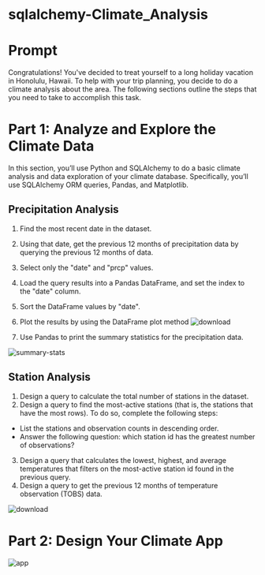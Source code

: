 # sqlalchemy-Climate_Analysis

# Prompt
Congratulations! You've decided to treat yourself to a long holiday vacation in Honolulu, Hawaii. To help with your trip planning, you decide to do a climate analysis about the area. The following sections outline the steps that you need to take to accomplish this task.


# Part 1: Analyze and Explore the Climate Data
In this section, you’ll use Python and SQLAlchemy to do a basic climate analysis and data exploration of your climate database. Specifically, you’ll use SQLAlchemy ORM queries, Pandas, and Matplotlib.

## Precipitation Analysis
1. Find the most recent date in the dataset.
2. Using that date, get the previous 12 months of precipitation data by querying the previous 12 months of data.
3. Select only the "date" and "prcp" values.
4. Load the query results into a Pandas DataFrame, and set the index to the "date" column.
5. Sort the DataFrame values by "date".
6. Plot the results by using the DataFrame plot method
![download](https://user-images.githubusercontent.com/119361768/221122400-118c9750-ca6e-42e3-9373-622cfdddbb11.png)

7. Use Pandas to print the summary statistics for the precipitation data.

![summary-stats](https://user-images.githubusercontent.com/119361768/221122770-4ca745fc-b985-4346-8627-14717a6ac15d.png)

## Station Analysis
1. Design a query to calculate the total number of stations in the dataset.
2. Design a query to find the most-active stations (that is, the stations that have the most rows). To do so, complete the following steps:
  - List the stations and observation counts in descending order.
  - Answer the following question: which station id has the greatest number of observations?
3. Design a query that calculates the lowest, highest, and average temperatures that filters on the most-active station id found in the previous query.
4. Design a query to get the previous 12 months of temperature observation (TOBS) data. 

![download](https://user-images.githubusercontent.com/119361768/221123153-33c8ff93-947f-4040-89d6-be8eaa1d3165.png)


# Part 2: Design Your Climate App
![app](https://user-images.githubusercontent.com/119361768/221123699-93560856-259e-42ef-a823-fa2854f6f2a8.png)
